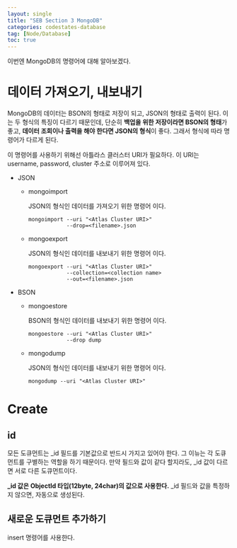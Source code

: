 ```yaml
---
layout: single
title: "SEB Section 3 MongoDB"
categories: codestates-database
tag: [Node/Database]
toc: true
---
```


이번엔 MongoDB의 명령어에 대해 알아보겠다.

# 데이터 가져오기, 내보내기

MongoDB의 데이터는 BSON의 형태로 저장이 되고, JSON의 형태로 출력이 된다. 이는 두 형식의 특징이 다르기 때문인데, 단순히 **백업을 위한 저장이라면 BSON의 형태**가 좋고, **데이터 조회이나 출력을 해야 한다면 JSON의 형식**이 좋다. 그래서 형식에 따라 명령어가 다르게 된다.

이 명령어를 사용하기 위해선 아틀라스 클러스터 URI가 필요하다. 이 URI는 username, password, cluster 주소로 이루어져 있다.

- JSON

  - mongoimport

    JSON의 형식인 데이터를 가져오기 위한 명령어 이다.

    ```
    mongoimport --uri "<Atlas Cluster URI>"
                --drop=<filename>.json
    ```

  - mongoexport

    JSON의 형식인 데이터를 내보내기 위한 명령어 이다.

    ```
    mongoexport --uri "<Atlas Cluster URI>"
                --collection=<collection name>
                --out=<filename>.json
    ```

- BSON

  - mongoestore

    BSON의 형식인 데이터를 내보내기 위한 명령어 이다.

    ```
    mongoestore --uri "<Atlas Cluster URI>"
                --drop dump
    ```

  - mongodump

    JSON의 형식인 데이터를 내보내기 위한 명령어 이다.

    ```
    mongodump --uri "<Atlas Cluster URI>"
    ```

# Create

## id

모든 도큐먼트는 \_id 필드를 기본값으로 반드시 가지고 있어야 한다. 그 이뉴는 각 도큐먼트를 구별하는 역할을 하기 때문이다. 만약 필드와 값이 같다 할지라도, \_id 값이 다르면 서로 다른 도큐먼트이다.

**\_id 값은 ObjectId 타입(12byte, 24char)의 값으로 사용한다.** \_id 필드와 값을 특정하지 않으면, 자동으로 생성된다.

## 새로운 도큐먼트 추가하기

insert 명령어를 사용한다.

